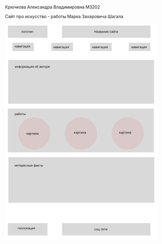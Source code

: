 [](https://aleksandra0kr.github.io/Web-IS-ITMO/)

Крючкова Александра Владимировна M3202

Сайт про искусство - работы Марка Захаровича Шагала

![](https://github.com/aleksandra0KR/Web-IS-ITMO/blob/master/%D1%81%D1%85%D0%B5%D0%BC%D0%B0.png)
